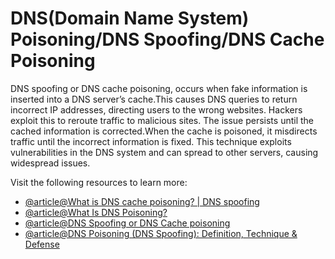 # DNS(Domain Name System) Poisoning/DNS Spoofing/DNS Cache Poisoning
DNS spoofing or DNS cache poisoning, occurs when fake information is inserted into a DNS server’s cache.This causes DNS queries to return incorrect IP addresses, directing users to the wrong websites. Hackers exploit this to reroute traffic to malicious sites. The issue persists until the cached information is corrected.When the cache is poisoned, it misdirects traffic until the incorrect information is fixed. This technique exploits vulnerabilities in the DNS system and can spread to other servers, causing widespread issues.

Visit the following resources to learn more:

- [@article@What is DNS cache poisoning? | DNS spoofing](https://www.cloudflare.com/learning/dns/dns-cache-poisoning/)
- [@article@What Is DNS Poisoning?](https://www.fortinet.com/resources/cyberglossary/dns-poisoning)
- [@article@DNS Spoofing or DNS Cache poisoning](https://www.geeksforgeeks.org/dns-spoofing-or-dns-cache-poisoning/)
- [@article@DNS Poisoning (DNS Spoofing): Definition, Technique & Defense](https://www.okta.com/identity-101/dns-poisoning/)

